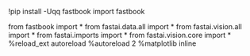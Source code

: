 

<!--
 * @version:
 * @Author:  StevenJokess https://github.com/StevenJokess
 * @Date: 2020-12-22 21:48:07
 * @LastEditors:  StevenJokess https://github.com/StevenJokess
 * @LastEditTime: 2020-12-22 21:48:18
 * @Description:
 * @TODO::
 * @Reference:https://www.kaggle.com/orion29/brain-mri-unet-fastai
-->
!pip install -Uqq fastbook
import fastbook

from fastbook import *
from fastai.data.all import *
from fastai.vision.all import *
from fastai.imports import *
from fastai.vision.core import *
%reload_ext autoreload
%autoreload 2
%matplotlib inline
